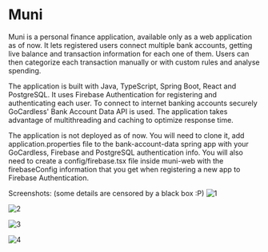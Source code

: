 # Muni
Muni is a personal finance application, available only as a web application as of now. It lets registered users connect multiple bank accounts, getting live balance and transaction information for each one of them. Users can then categorize each transaction manually or with custom rules and analyse spending.  

The application is built with Java, TypeScript, Spring Boot, React and PostgreSQL. It uses Firebase Authentication for registering and authenticating each user. To connect to internet banking accounts securely GoCardless' Bank Account Data API is used. The application takes advantage of multithreading and caching to optimize response time.  
  
The application is not deployed as of now. You will need to clone it, add application.properties file to the bank-account-data spring app with your GoCardless, Firebase and PostgreSQL authentication info. You will also need to create a config/firebase.tsx file inside muni-web with the firebaseConfig information that you get when registering a new app to Firebase Authentication.
  
Screenshots: (some details are censored by a black box :P)
![1](https://github.com/HalmaiErik/muni/assets/44140608/672a587d-7917-4ea6-ba9f-f7fa9e0ada2f)  

![2](https://github.com/HalmaiErik/muni/assets/44140608/8910f447-b535-45f4-9e9b-3b5db55ed427)  

![3](https://github.com/HalmaiErik/muni/assets/44140608/d140ea16-2f47-4ad1-81a4-4bc21a151df5)  
  
![4](https://github.com/HalmaiErik/muni/assets/44140608/e10d9786-0983-4398-9707-9e85be7b8ff9)  
  
